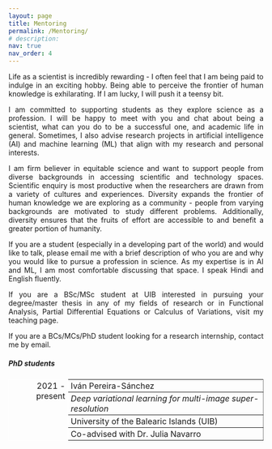 ```yaml
---
layout: page
title: Mentoring
permalink: /Mentoring/
# description:
nav: true
nav_order: 4
---
```

<div style="text-align: justify">
<p>Life as a scientist is incredibly rewarding - I often feel that I am being paid to indulge in an exciting hobby. Being able to perceive the frontier of human knowledge is exhilarating. If I am lucky, I will push it a teensy bit.</p>

<p>I am committed to supporting students as they explore science as a profession. I will be happy to meet with you and chat about being a scientist, what can you do to be a successful one, and academic life in general. Sometimes, I also advise research projects in artificial intelligence (AI) and machine learning (ML) that align with my research and personal interests.</p>

<p>I am firm believer in equitable science and want to support people from diverse backgrounds in accessing scientific and technology spaces. Scientific enquiry is most productive when the researchers are drawn from a variety of cultures and experiences. Diversity expands the frontier of human knowledge we are exploring as a community - people from varying backgrounds are motivated to study different problems. Additionally, diversity ensures that the fruits of effort are accessible to and benefit a greater portion of humanity.</p>

<p>If you are a student (especially in a developing part of the world) and would like to talk, please email me with a brief description of who you are and why you would like to pursue a profession in science. As my expertise is in AI and ML, I am most comfortable discussing that space. I speak Hindi and English fluently.</p>

<p>If you are a BSc/MSc student at UIB interested in pursuing your degree/master thesis in any of my fields of research or in Functional Analysis, Partial Differential Equations or Calculus of Variations, visit my teaching page.</p>

<p>If you are a BCs/MCs/PhD student looking for a research internship, contact me by email.</p>
</div>

<div class="projects">
<h5 class="category">PhD students</h5>

<style type="text/css">
.tg  {border-collapse:collapse; border-spacing:2;}
.tg td{border-style:solid; border-color:black; border-width:1px; overflow:hidden; padding:2px 5px;
  word-break:normal;}
.tg th{border-style:solid;border-width:0px;
  overflow:hidden;padding:2px 5px;word-break:normal;}
.tg .tg-l{border-color:#ffffff;text-align:right;vertical-align:top}
.tg .tg-r{border-color:inherit;text-align:left;vertical-align:top}
</style>
<table class="tg">
  <tr>
    <td class="tg-l" rowspan="4">2021 - present</td>
    <td class="tg-r">Iván Pereira-Sánchez</td>
  </tr>
  <tr>
    <td class="tg-r"><em>Deep variational learning for multi-image super-resolution</em></td>
  </tr>
  <tr>
    <td class="tg-r">University of the Balearic Islands (UIB)</td>
  </tr>
  <tr>
    <td class="tg-r">Co-advised with Dr. Julia Navarro</td>
  </tr>
</table>
</div>
